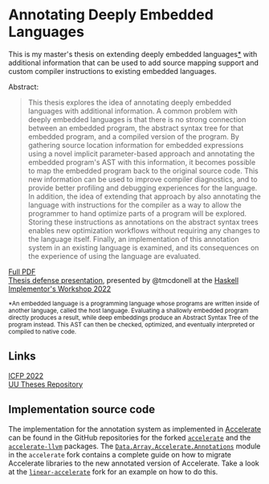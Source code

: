 # Annotating Deeply Embedded Languages

This is my master's thesis on extending deeply embedded
languages[\*](#deeply-embedded-language) with additional information that can be
used to add source mapping support and custom compiler instructions to existing
embedded languages.

Abstract:

> This thesis explores the idea of annotating deeply embedded languages with
> additional information. A common problem with deeply embedded languages is
> that there is no strong connection between an embedded program, the abstract
> syntax tree for that embedded program, and a compiled version of the program.
> By gathering source location information for embedded expressions using a
> novel implicit parameter-based approach and annotating the embedded program's
> AST with this information, it becomes possible to map the embedded program
> back to the original source code. This new information can be used to improve
> compiler diagnostics, and to provide better profiling and debugging
> experiences for the language. In addition, the idea of extending that approach
> by also annotating the language with instructions for the compiler as a way to
> allow the programmer to hand optimize parts of a program will be explored.
> Storing these instructions as annotations on the abstract syntax trees enables
> new optimization workflows without requiring any changes to the language
> itself. Finally, an implementation of this annotation system in an existing
> language is examined, and its consequences on the experience of using the
> language are evaluated.

[Full PDF](./annotating-deeply-embedded-languages.pdf)  
[Thesis defense presentation](https://htmlpreview.github.io/?https://github.com/robbert-vdh/thesis/blob/master/thesis-defense/index.html), presented by @tmcdonell at the [Haskell Implementor's Workshop 2022](https://youtu.be/2KNkl7W8Rok)

<sup id="deeply-embedded-language">
  *An embedded language is a programming language whose programs are written
  inside of another language, called the host language. Evaluating a shallowly
  embedded program directly produces a result, while deep embeddings
  produce an Abstract Syntax Tree of the program instead. This AST can then be
  checked, optimized, and eventually interpreted or compiled to native code.
</sup>

## Links

[ICFP 2022](https://icfp22.sigplan.org/details/hiw-2022/3/Annotating-Deeply-Embedded-Languages)  
[UU Theses Repository](https://studenttheses.uu.nl/handle/20.500.12932/41633)

## Implementation source code

The implementation for the annotation system as implemented in
[Accelerate](https://github.com/AccelerateHS/accelerate) can be found in the
GitHub repositories for the forked
[`accelerate`](https://github.com/robbert-vdh/accelerate/tree/feature/force-inline)
and the
[`accelerate-llvm`](https://github.com/robbert-vdh/accelerate-llvm/tree/feature/tracy-annotations)
packages. The
[`Data.Array.Accelerate.Annotations`](https://github.com/robbert-vdh/accelerate/blob/feature/force-inline/src/Data/Array/Accelerate/Annotations.hs)
module in the `accelerate` fork contains a complete guide on how to migrate
Accelerate libraries to the new annotated version of Accelerate. Take a look at
the
[`linear-accelerate`](https://github.com/robbert-vdh/linear-accelerate/tree/feature/annotations)
fork for an example on how to do this.
